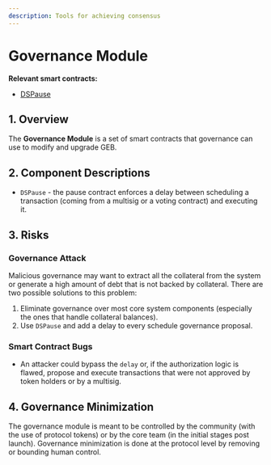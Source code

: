 ```yaml
---
description: Tools for achieving consensus
---
```


# Governance Module

**Relevant smart contracts:**

* [DSPause](https://github.com/money-god/ds-pause/blob/master/src/pause.sol)

## 1. Overview

The **Governance Module** is a set of smart contracts that governance can use to modify and upgrade GEB.

## 2. Component Descriptions

* `DSPause` - the pause contract enforces a delay between scheduling a transaction \(coming from a multisig or a voting contract\) and executing it.

## 3. Risks

### Governance Attack

Malicious governance may want to extract all the collateral from the system or generate a high amount of debt that is not backed by collateral. There are two possible solutions to this problem:

1. Eliminate governance over most core system components \(especially the ones that handle collateral balances\).
2. Use `DSPause` and add a delay to every schedule governance proposal.

### Smart Contract Bugs

* An attacker could bypass the `delay` or, if the authorization logic is flawed, propose and execute transactions that were not approved by token holders or by a multisig.

## 4. Governance Minimization

The governance module is meant to be controlled by the community \(with the use of protocol tokens\) or by the core team \(in the initial stages post launch\). Governance minimization is done at the protocol level by removing or bounding human control.

